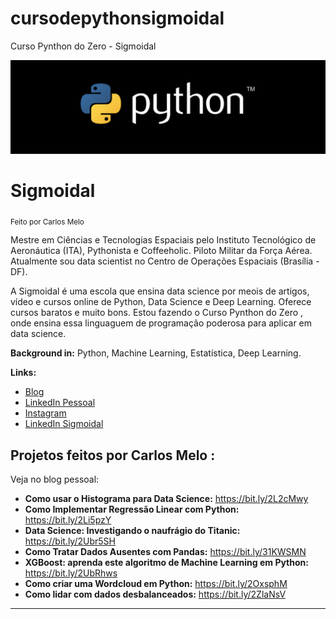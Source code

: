 # cursodepythonsigmoidal 
Curso Pynthon do Zero - Sigmoidal

<p align="center">
  <img src="python-banner.png" >
</p>

# Sigmoidal
<sub>Feito por Carlos Melo</sub>

Mestre em Ciências e Tecnologias Espaciais pelo Instituto Tecnológico de Aeronáutica (ITA), Pythonista e Coffeeholic. Piloto Militar da Força Aérea. Atualmente sou data scientist no Centro de Operações Espaciais (Brasília - DF).

A Sigmoidal é uma escola que ensina data science por meois de artigos, vídeo e cursos online de Python, Data Science e Deep Learning.
Oferece cursos baratos e muito bons.
Estou fazendo o Curso Pynthon do Zero , onde ensina essa linguaguem de programação poderosa para aplicar em data science.

 **Background in:** Python, Machine Learning, Estatística, Deep Learning.

**Links:**
* [Blog](https://sigmoidal.ai/author/carlos/)
* [LinkedIn Pessoal](https://www.linkedin.com/in/carlosfab/)
* [Instagram](https://www.instagram.com/carlos_melo.py/)
* [LinkedIn Sigmoidal](https://www.linkedin.com/company/sigmoidal-ai?trk=public_profile_topcard-current-company)

## Projetos feitos por Carlos Melo :
Veja no blog pessoal:

* **Como usar o Histograma para Data Science:** https://bit.ly/2L2cMwy
* **Como Implementar Regressão Linear com Python:** https://bit.ly/2Li5pzY
* **Data Science: Investigando o naufrágio do Titanic:** https://bit.ly/2Ubr5SH
* **Como Tratar Dados Ausentes com Pandas:** https://bit.ly/31KWSMN
* **XGBoost: aprenda este algoritmo de Machine Learning em Python:** https://bit.ly/2UbRhws
* **Como criar uma Wordcloud em Python:** https://bit.ly/2OxsphM
* **Como lidar com dados desbalanceados:** https://bit.ly/2ZlaNsV

---
